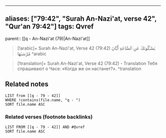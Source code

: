 
---
aliases: ["79:42", "Surah An-Nazi'at, verse 42", "Qur'an 79:42"]
tags: Qvref
---

parent:: [[q - An-Nazi'at (79)|An-Nazi'at]]

> [!arabic]+ Surah An-Nazi'at, Verse 42 (79:42)
> <span class="quran-arabic">يَسْـَٔلُونَكَ عَنِ ٱلسَّاعَةِ أَيَّانَ مُرْسَىٰهَا</span>
^arabic

> [!translation]+ Surah An-Nazi'at, Verse 42 (79:42) - Translation
> Тебя спрашивают о Часе: «Когда же он настанет?».
^translation



## Related notes
```dataview
LIST from [[q - 79 - 42]]
WHERE !contains(file.name, "q - ")
SORT file.name ASC
```

### Related verses (footnote backlinks)
```dataview
LIST FROM [[q - 79 - 42]] AND #Qvref
SORT file.name ASC
```

